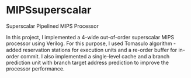 # MIPSsuperscalar
Superscalar Pipelined MIPS Processor

In this project, I implemented a 4-wide out-of-order superscalar MIPS processor using Verilog. For this purpose, I used Tomasulo algorithm - added reservation stations for execution units and a re-order buﬀer for in-order commit. I also
implemented a single-level cache and a branch prediction unit with branch target address prediction to improve the processor performance.
